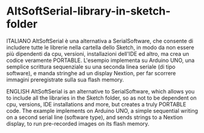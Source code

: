 # AltSoftSerial-library-in-sketch-folder


ITALIANO
AltSoftSerial è una alternativa a SerialSoftware, che consente di includere tutte le librerie nella cartella dello Sketch, in modo da non essere più dipendenti da cpu, versioni, installazioni dell'IDE ed altro, ma crea un codice veramente PORTABLE.
L'esempio implementa su Arduino UNO, una semplice scrittura sequenziale su una seconda linea seriale (di tipo software), e manda stringhe ad un display Nextion, per far  scorrere immagini preregistrate sulla sua flash memory.

ENGLISH
AltSoftSerial is an alternative to SerialSoftware, which allows you to include all the libraries in the Sketch folder, so as not to be dependent on cpu, versions, IDE installations and more, but creates a truly PORTABLE code.
The example implements on Arduino UNO, a simple sequential writing on a second serial line (software type), and sends strings to a Nextion display, to run pre-recorded images on its flash memory. 
